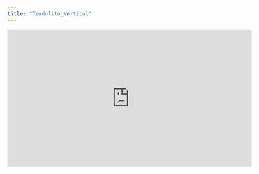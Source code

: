 ```yaml
---
title: "Teodolito_Vertical"
---
```

<iframe width="560" height="315" src="https://www.youtube.com/embed/C6zPEtOpkKo" title="YouTube video player" frameborder="0" allow="accelerometer; autoplay; clipboard-write; encrypted-media; gyroscope; picture-in-picture" allowfullscreen></iframe>
